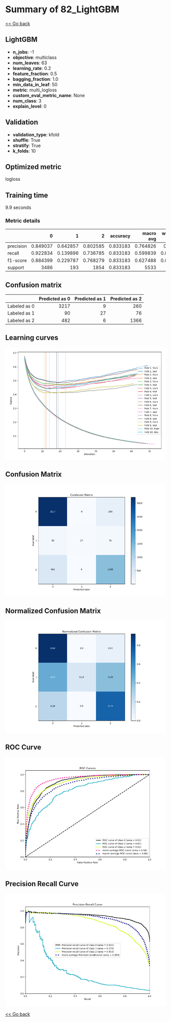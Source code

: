 # Summary of 82_LightGBM

[<< Go back](../README.md)


## LightGBM
- **n_jobs**: -1
- **objective**: multiclass
- **num_leaves**: 63
- **learning_rate**: 0.2
- **feature_fraction**: 0.5
- **bagging_fraction**: 1.0
- **min_data_in_leaf**: 50
- **metric**: multi_logloss
- **custom_eval_metric_name**: None
- **num_class**: 3
- **explain_level**: 0

## Validation
 - **validation_type**: kfold
 - **shuffle**: True
 - **stratify**: True
 - **k_folds**: 10

## Optimized metric
logloss

## Training time

9.9 seconds

### Metric details
|           |           0 |          1 |           2 |   accuracy |   macro avg |   weighted avg |   logloss |
|:----------|------------:|-----------:|------------:|-----------:|------------:|---------------:|----------:|
| precision |    0.849037 |   0.642857 |    0.802585 |   0.833183 |    0.764826 |       0.82628  |  0.451828 |
| recall    |    0.922834 |   0.139896 |    0.736785 |   0.833183 |    0.599839 |       0.833183 |  0.451828 |
| f1-score  |    0.884399 |   0.229787 |    0.768279 |   0.833183 |    0.627488 |       0.822655 |  0.451828 |
| support   | 3486        | 193        | 1854        |   0.833183 | 5533        |    5533        |  0.451828 |


## Confusion matrix
|              |   Predicted as 0 |   Predicted as 1 |   Predicted as 2 |
|:-------------|-----------------:|-----------------:|-----------------:|
| Labeled as 0 |             3217 |                9 |              260 |
| Labeled as 1 |               90 |               27 |               76 |
| Labeled as 2 |              482 |                6 |             1366 |

## Learning curves
![Learning curves](learning_curves.png)
## Confusion Matrix

![Confusion Matrix](confusion_matrix.png)


## Normalized Confusion Matrix

![Normalized Confusion Matrix](confusion_matrix_normalized.png)


## ROC Curve

![ROC Curve](roc_curve.png)


## Precision Recall Curve

![Precision Recall Curve](precision_recall_curve.png)



[<< Go back](../README.md)
